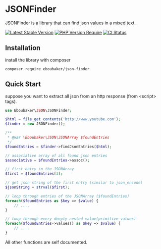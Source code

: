 # JSONFinder
JSONFinder is a library that can find json values in a mixed text. 

[![Latest Stable Version](https://img.shields.io/packagist/v/eboubaker/json-finder.svg?style=flat-square)](https://packagist.org/packages/eboubaker/json-finder)
[![PHP Version Require](http://poser.pugx.org/eboubaker/json-finder/require/php)](https://packagist.org/packages/phpunit/phpunit)
[![CI Status](https://github.com/eboubaker/JSONFinder/actions/workflows/RunTests.yml/badge.svg)](https://github.com/Eboubaker/JSONFinder/actions)

## Installation

install the library with composer
```
composer require eboubaker/json-finder
```

## Quick Start
suppose you want to extract all json from an http response (from &lt;script&gt; tags).
```php
use Eboubaker\JSON\JSONFinder;

$html = file_get_contents('http://www.youtube.com');
$finder = new JSONFinder();

/**
 * @var \Eboubaker\JSON\JSONArray $foundEntries
 */
$foundEntries = $finder->findJsonEntries($html);

// associative array of all found json entries
$associative = $foundEntries->assoc();

// first entry in the JSONArray
$first = $foundEntries[3];

// get json string of the first entry (similar to json_encode)
$jsonString = strval($first);

// loop through entries of the JSONArray ($foundEntries)
foreach($foundEntries as $key => $value) {
    // ....
}

// loop through every deeply nested value(primitive values)
foreach($foundEntries->values() as $key => $value) {
    // ....
}
```
All other functions are self documented.
